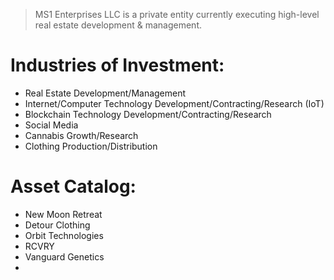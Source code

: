 > MS1 Enterprises LLC is a private entity currently executing high-level real estate development & management.

Industries of Investment:
=========================

* Real Estate Development/Management
* Internet/Computer Technology Development/Contracting/Research (IoT)
* Blockchain Technology Development/Contracting/Research
* Social Media 
* Cannabis Growth/Research
* Clothing Production/Distribution



Asset Catalog:
=========================



* New Moon Retreat 
* Detour Clothing
* Orbit Technologies
* RCVRY
* Vanguard Genetics
* 

<!--

**Here are some ideas to get you started:**

🙋‍♀️ A short introduction - what is your organization all about?
🌈 Contribution guidelines - how can the community get involved?
👩‍💻 Useful resources - where can the community find your docs? Is there anything else the community should know?
🍿 Fun facts - what does your team eat for breakfast?
🧙 Remember, you can do mighty things with the power of [Markdown](https://docs.github.com/github/writing-on-github/getting-started-with-writing-and-formatting-on-github/basic-writing-and-formatting-syntax)
-->
